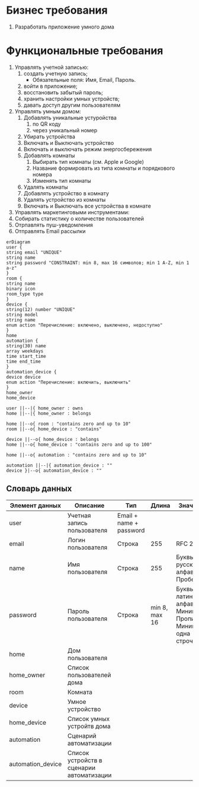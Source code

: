 # Бизнес требования
1. Разработать приложение умного дома 
# Функциональные требования
1. Управлять учетной записью:
   1. создать учетную запись;
      - Обязательные поля: Имя, Email, Пароль.
   2. войти в приложение;
   3. восстановить забытый пароль;
   4. хранить настройки умных устройств;
   5. давать доступ другим пользователям
2. Управлять умным домом:
   1. Добавлять уникальные устуройства
      1. по QR коду
      2. через уникальный номер
   2. Убирать устройства
   3. Включать и Выключать устройство
   4. Включать и выключать режим энергосбережения
   5. Добавлять комнаты
      1. Выбирать тип комнаты (см. Apple и Google)
      2. Название формировать из типа комнаты и порядкового номера
      3. Изменять тип комнаты
   6. Удалять комнаты
   7. Добавлять устройство в комнату
   8. Удалять устройство из комнаты
   9. Включать и Выключать все устройства в комнате
3. Управлять маркетинговыми инструментами:
  1. Собирать статистику о количестве пользователей
  2. Отрпавлять пуш-уведомления
  3. Отправлять Email рассылки 

```mermaid
erDiagram
user {
string email "UNIQUE"
string name
string password "CONSTRAINT: min 8, max 16 символов; min 1 A-Z, min 1 a-z"
}
room { 
string name
binary icon
room_type type
}
device {
string(12) number "UNIQUE"
string model
string name
enum action "Перечисление: включено, выключено, недоступно"
}
home
automation {
string(30) name
array weekdays
time start_time
time end_time
}
automation_device {
device device
enum action "Перечисление: включить, выключить"
}
home_owner
home_device

user ||--|{ home_owner : owns
home ||--|{ home_owner : belongs

home ||--o{ room : "contains zero and up to 10"
room ||--o{ home_device : "contains"

device ||--o{ home_device : belongs
home ||--o{ home_device : "contains zero and up to 100"

home ||--o{ automation : "contains zero and up to 10"

automation ||--|{ automation_device : ""
device }|--o{ automation_device : ""

```

## Словарь данных
| Элемент данных    | Описание                                  | Тип                     | Длина         | Значения                                                               |
| ----------------- | ----------------------------------------- | ----------------------- | ------------- | ---------------------------------------------------------------------- |
| user              | Учетная запись пользователя               | Email + name + password |               |                                                                        |
| email             | Логин пользователя                        | Строка                  | 255           | RFC 2821                                                               |
| name              | Имя пользователя                          | Строка                  | 255           | Буквы русского алфавита. Пробелы.                                      |
| password          | Пароль пользователя                       | Строка                  | min 8, max 16 | Буквы латинского алфавита. Минимум 1 Прописная. Минимум одна строчная. |
| home              | Дом пользователя                          |                         |
| home_owner        | Список пользователей дома                 |                         |
| room              | Комната                                   |                         |
| device            | Умное устройство                          |                         |
| home_device       | Список умных устройтв дома                |                         |
| automation        | Сценарий автоматизации                    |                         |
| automation_device | Список устройств в сценарии автоматизации |                         |